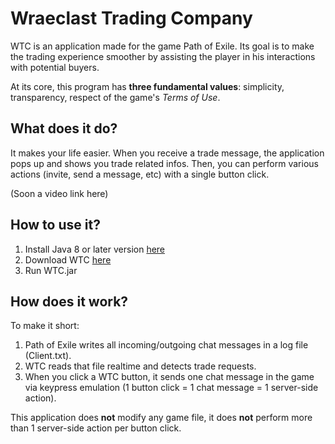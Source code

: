 # Wraeclast Trading Company
WTC is an application made for the game Path of Exile. Its goal is to make the trading experience smoother by assisting the player in his interactions with potential buyers.

At its core, this program has **three fundamental values**: simplicity, transparency, respect of the game's *Terms of Use*.

## What does it do?
It makes your life easier. When you receive a trade message, the application pops up and shows you trade related infos. Then, you can perform various actions (invite, send a message, etc) with a single button click.

(Soon a video link here)

## How to use it?
1. Install Java 8 or later version [here](https://www.java.com/download/)
2. Download WTC [here](https://github.com/DreamzorRedux/Wraeclast-Trading-Company/releases)
3. Run WTC.jar

## How does it work?
To make it short:
1. Path of Exile writes all incoming/outgoing chat messages in a log file (Client.txt).
2. WTC reads that file realtime and detects trade requests.
3. When you click a WTC button, it sends one chat message in the game via keypress emulation (1 button click = 1 chat message = 1 server-side action).

This application does **not** modify any game file, it does **not** perform more than 1 server-side action per button click.
